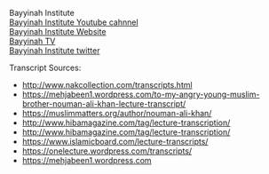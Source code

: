 
Bayyinah Institute </br>
<a href="https://www.youtube.com/user/BayyinahInstitute">Bayyinah Institute Youtube cahnnel</a></br>
<a href="https://bayyinah.com/">Bayyinah Institute Website</a></br>
<a href="bayyinah.tv">Bayyinah TV</a></br>
<a href="https://twitter.com/bayyinahinst">Bayyinah Institute twitter</a></br>

Transcript Sources:
* http://www.nakcollection.com/transcripts.html
* https://mehjabeen1.wordpress.com/to-my-angry-young-muslim-brother-nouman-ali-khan-lecture-transcript/
* https://muslimmatters.org/author/nouman-ali-khan/
* http://www.hibamagazine.com/tag/lecture-transcription/
* http://www.hibamagazine.com/tag/lecture-transcription/
* https://www.islamicboard.com/lecture-transcripts/
* https://onelecture.wordpress.com/transcripts/
* https://mehjabeen1.wordpress.com
